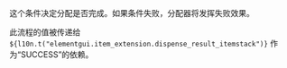 这个条件决定分配是否完成。如果条件失败，分配器将发挥失败效果。

此流程的值被传递给`${l10n.t("elementgui.item_extension.dispense_result_itemstack")}`
作为“SUCCESS”的依赖。
